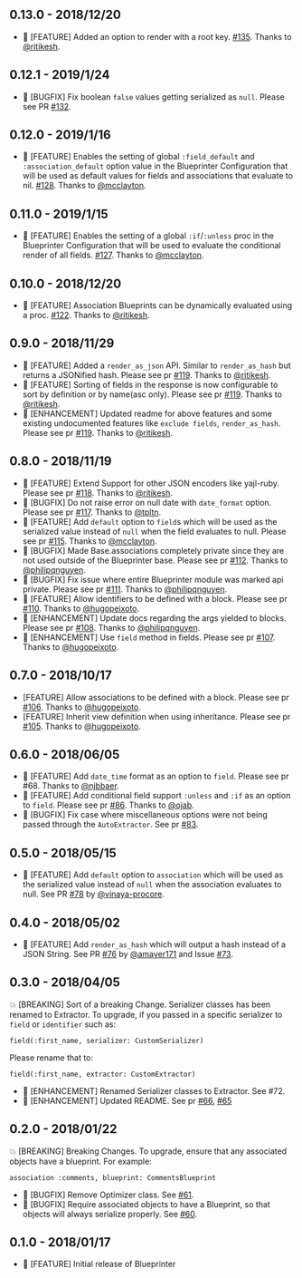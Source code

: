 ## 0.13.0  - 2018/12/20

* 🚀 [FEATURE] Added an option to render with a root key. [#135](https://github.com/procore/blueprinter/pull/135). Thanks to [@ritikesh](https://github.com/ritikesh).

## 0.12.1  - 2019/1/24

* 🐛 [BUGFIX] Fix boolean `false` values getting serialized as `null`. Please see PR [#132](https://github.com/procore/blueprinter/pull/132).

## 0.12.0  - 2019/1/16

* 🚀 [FEATURE] Enables the setting of global `:field_default` and `:association_default` option value in the Blueprinter Configuration that will be used as default values for fields and associations that evaluate to nil. [#128](https://github.com/procore/blueprinter/pull/128). Thanks to [@mcclayton](https://github.com/mcclayton).

## 0.11.0  - 2019/1/15

* 🚀 [FEATURE] Enables the setting of a global `:if`/`:unless` proc in the Blueprinter Configuration that will be used to evaluate the conditional render of all fields. [#127](https://github.com/procore/blueprinter/pull/127). Thanks to [@mcclayton](https://github.com/mcclayton).

## 0.10.0  - 2018/12/20

* 🚀 [FEATURE] Association Blueprints can be dynamically evaluated using a proc. [#122](https://github.com/procore/blueprinter/pull/122). Thanks to [@ritikesh](https://github.com/ritikesh).

## 0.9.0  - 2018/11/29

* 🚀 [FEATURE] Added a `render_as_json` API. Similar to `render_as_hash` but returns a JSONified hash. Please see pr [#119](https://github.com/procore/blueprinter/pull/119). Thanks to [@ritikesh](https://github.com/ritikesh).
* 🚀 [FEATURE] Sorting of fields in the response is now configurable to sort by definition or by name(asc only). Please see pr [#119](https://github.com/procore/blueprinter/pull/119). Thanks to [@ritikesh](https://github.com/ritikesh).
* 💅 [ENHANCEMENT] Updated readme for above features and some existing undocumented features like `exclude fields`, `render_as_hash`. Please see pr [#119](https://github.com/procore/blueprinter/pull/119). Thanks to [@ritikesh](https://github.com/ritikesh).

## 0.8.0  - 2018/11/19

* 🚀 [FEATURE] Extend Support for other JSON encoders like yajl-ruby. Please see pr [#118](https://github.com/procore/blueprinter/pull/118). Thanks to [@ritikesh](https://github.com/ritikesh).
* 🐛 [BUGFIX] Do not raise error on null date with `date_format` option. Please see pr [#117](https://github.com/procore/blueprinter/pull/117). Thanks to [@tpltn](https://github.com/tpltn).
* 🚀 [FEATURE] Add `default` option to `field`s which will be used as the serialized value instead of `null` when the field evaluates to null. Please see pr [#115](https://github.com/procore/blueprinter/pull/115). Thanks to [@mcclayton](https://github.com/mcclayton).
* 🐛 [BUGFIX] Made Base.associations completely private since they are not used outside of the Blueprinter base. Please see pr [#112](https://github.com/procore/blueprinter/pull/112). Thanks to [@philipqnguyen](https://github.com/philipqnguyen).
* 🐛 [BUGFIX] Fix issue where entire Blueprinter module was marked api private. Please see pr [#111](https://github.com/procore/blueprinter/pull/111). Thanks to [@philipqnguyen](https://github.com/philipqnguyen).
* 🚀 [FEATURE] Allow identifiers to be defined with a block. Please see pr [#110](https://github.com/procore/blueprinter/pull/110). Thanks to [@hugopeixoto](https://github.com/hugopeixoto).
* 💅 [ENHANCEMENT] Update docs regarding the args yielded to blocks. Please see pr [#108](https://github.com/procore/blueprinter/pull/108). Thanks to [@philipqnguyen](https://github.com/philipqnguyen).
* 💅 [ENHANCEMENT] Use `field` method in fields. Please see pr [#107](https://github.com/procore/blueprinter/pull/107). Thanks to [@hugopeixoto](https://github.com/hugopeixoto).

## 0.7.0  - 2018/10/17

* [FEATURE] Allow associations to be defined with a block. Please see pr [#106](https://github.com/procore/blueprinter/pull/106). Thanks to [@hugopeixoto](https://github.com/hugopeixoto).
* [FEATURE] Inherit view definition when using inheritance. Please see pr [#105](https://github.com/procore/blueprinter/pull/105). Thanks to [@hugopeixoto](https://github.com/hugopeixoto).

## 0.6.0  - 2018/06/05

* 🚀 [FEATURE] Add `date_time` format as an option to `field`. Please see pr #68. Thanks to [@njbbaer](https://github.com/njbbaer).
* 🚀 [FEATURE] Add conditional field support `:unless` and `:if` as an option to `field`. Please see pr [#86](https://github.com/procore/blueprinter/pull/86). Thanks to [@ojab](https://github.com/ojab).
* 🐛 [BUGFIX] Fix case where miscellaneous options were not being passed through the `AutoExtractor`. See pr [#83](https://github.com/procore/blueprinter/pull/83).

## 0.5.0  - 2018/05/15

* 🚀 [FEATURE] Add `default` option to `association` which will be used as the serialized value instead of `null` when the association evaluates to null.
See PR [#78](https://github.com/procore/blueprinter/pull/78) by [@vinaya-procore](https://github.com/vinaya-procore).

## 0.4.0  - 2018/05/02

* 🚀 [FEATURE] Add `render_as_hash` which will output a hash instead of
a JSON String. See PR [#76](https://github.com/procore/blueprinter/pull/76) by [@amayer171](https://github.com/amayer171) and Issue [#73](https://github.com/procore/blueprinter/issues/73).

## 0.3.0  - 2018/04/05

💥 [BREAKING] Sort of a breaking Change. Serializer classes has been renamed to Extractor. To upgrade, if you passed in a specific serializer to `field` or `identifier` such as:

```
field(:first_name, serializer: CustomSerializer)
```

Please rename that to:

```
field(:first_name, extractor: CustomExtractor)
```

* 💅 [ENHANCEMENT] Renamed Serializer classes to Extractor. See #72.
* 💅 [ENHANCEMENT] Updated README. See pr [#66](https://github.com/procore/blueprinter/pull/66), [#65](https://github.com/procore/blueprinter/pull/65)

## 0.2.0  - 2018/01/22

💥 [BREAKING] Breaking Changes. To upgrade, ensure that any associated objects have a blueprint. For example:
```
association :comments, blueprint: CommentsBlueprint
```

* 🐛 [BUGFIX] Remove Optimizer class. See [#61](https://github.com/procore/blueprinter/pull/61).
* 🐛 [BUGFIX] Require associated objects to have a Blueprint, so that objects will always serialize properly. See [#60](https://github.com/procore/blueprinter/pull/60).

## 0.1.0  - 2018/01/17

* 🚀 [FEATURE] Initial release of Blueprinter
